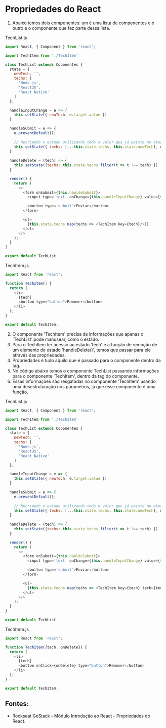 # Propriedades do React 

1. Abaixo temos dois componentes: um é uma lista de componentes e o outro é o componente que faz parte dessa lista. 

TechList.js
```javascript
import React, { Component } from 'react';

import TechItem from './TechItem'

class TechList extends Coponentes {
  state = {
    newTech: '',
    techs: [
      'Node.js',
      'ReactJS',
      'React Native'
    ]
  };

  handleInputChange = e => {
    this.setState({ newTech: e.target.value })
  }

  handleSubmit = e => {
    e.preventDefault();
     
    // Recriando o estado utilizando todo o valor que já existe no atual, mas o novo elemento.
    this.setState({ techs: [...this.state.techs, this.state.newTech], newTech: '' })
  }
  
  handleDelete = (tech) => {
    this.setState({techs: this.state.techs.filter(t => t !== tech) })
  }

  render() {
    return (
      <>
        <form onSubmit={this.hanldeSubmit}>
          <input type='text' onChange={this.handleInputChange} value={this.state.newTech} />

          <button type='submit'>Enviar</button>
        </form>

        <ul>
          {this.state.techs.map(techs => <TechItem key={tech}/>)}
        </ul>
      </>
    );
  }
}

export default TechList
```

TechItem.js
```javascript
import React from 'react';

function TechItem() {
  return (
    <li>
      {tech}
      <button type="button">Remover</button>
    </li>
  );
}

export default TechItem;
```

2. O componente 'TechItem' precisa de informações que apenas o 'TechList' pode manusear, como o estado. 
3. Para o TechItem ter acesso ao estado 'tech' e a função de remoção de um elemento do estado 'handleDelete()', temos que passar para ele através das propriedades. 
4. Propriedades é tudo aquilo que é passado para o componente dentro da tag. 
5. No código abaixo temos o componente TechList passando informações para o componente 'TechItem', dentro da tag do componente. 
6. Essas informações são resgatadas no componente 'TechItem' usando uma desestruturação nos parametros, já que esse componente é uma função. 

TechList.js
```javascript
import React, { Component } from 'react';

import TechItem from './TechItem'

class TechList extends Coponentes {
  state = {
    newTech: '',
    techs: [
      'Node.js',
      'ReactJS',
      'React Native'
    ]
  };

  handleInputChange = e => {
    this.setState({ newTech: e.target.value })
  }

  handleSubmit = e => {
    e.preventDefault();
     
    // Recriando o estado utilizando todo o valor que já existe no atual, mas o novo elemento.
    this.setState({ techs: [...this.state.techs, this.state.newTech], newTech: '' })
  }
  
  handleDelete = (tech) => {
    this.setState({techs: this.state.techs.filter(t => t !== tech) })
  }

  render() {
    return (
      <>
        <form onSubmit={this.hanldeSubmit}>
          <input type='text' onChange={this.handleInputChange} value={this.state.newTech} />

          <button type='submit'>Enviar</button>
        </form>

        <ul>
          {this.state.techs.map(techs => <TechItem key={tech} tech={tech} onDelete={() => this.handleDelete(tech)}/>)}
        </ul>
      </>
    );
  }
}

export default TechList
```

TechItem.js
```javascript
import React from 'react';

function TechItem({tech, onDelete}) {
  return (
    <li>
      {tech}
      <button onClick={onDelete} type="button">Remover</button>
    </li>
  );
}

export default TechItem;
```
## Fontes: 
- Rockseat GoStack - Módulo Introdução ao React - Propriedades do React. 